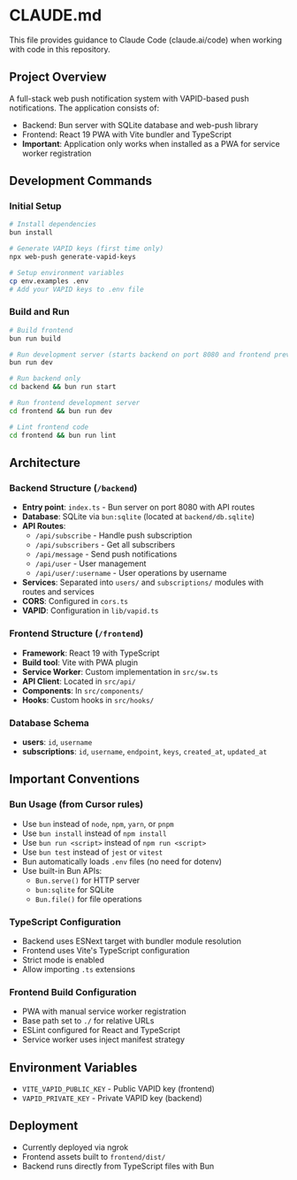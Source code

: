 # CLAUDE.md

This file provides guidance to Claude Code (claude.ai/code) when working with code in this repository.

## Project Overview

A full-stack web push notification system with VAPID-based push notifications. The application consists of:
- Backend: Bun server with SQLite database and web-push library
- Frontend: React 19 PWA with Vite bundler and TypeScript
- **Important**: Application only works when installed as a PWA for service worker registration

## Development Commands

### Initial Setup
```bash
# Install dependencies
bun install

# Generate VAPID keys (first time only)
npx web-push generate-vapid-keys

# Setup environment variables
cp env.examples .env
# Add your VAPID keys to .env file
```

### Build and Run
```bash
# Build frontend
bun run build

# Run development server (starts backend on port 8080 and frontend preview)
bun run dev

# Run backend only
cd backend && bun run start

# Run frontend development server
cd frontend && bun run dev

# Lint frontend code
cd frontend && bun run lint
```

## Architecture

### Backend Structure (`/backend`)
- **Entry point**: `index.ts` - Bun server on port 8080 with API routes
- **Database**: SQLite via `bun:sqlite` (located at `backend/db.sqlite`)
- **API Routes**:
  - `/api/subscribe` - Handle push subscription
  - `/api/subscribers` - Get all subscribers
  - `/api/message` - Send push notifications
  - `/api/user` - User management
  - `/api/user/:username` - User operations by username
- **Services**: Separated into `users/` and `subscriptions/` modules with routes and services
- **CORS**: Configured in `cors.ts`
- **VAPID**: Configuration in `lib/vapid.ts`

### Frontend Structure (`/frontend`)
- **Framework**: React 19 with TypeScript
- **Build tool**: Vite with PWA plugin
- **Service Worker**: Custom implementation in `src/sw.ts`
- **API Client**: Located in `src/api/`
- **Components**: In `src/components/`
- **Hooks**: Custom hooks in `src/hooks/`

### Database Schema
- **users**: `id`, `username`
- **subscriptions**: `id`, `username`, `endpoint`, `keys`, `created_at`, `updated_at`

## Important Conventions

### Bun Usage (from Cursor rules)
- Use `bun` instead of `node`, `npm`, `yarn`, or `pnpm`
- Use `bun install` instead of `npm install`
- Use `bun run <script>` instead of `npm run <script>`
- Use `bun test` instead of `jest` or `vitest`
- Bun automatically loads `.env` files (no need for dotenv)
- Use built-in Bun APIs:
  - `Bun.serve()` for HTTP server
  - `bun:sqlite` for SQLite
  - `Bun.file()` for file operations

### TypeScript Configuration
- Backend uses ESNext target with bundler module resolution
- Frontend uses Vite's TypeScript configuration
- Strict mode is enabled
- Allow importing `.ts` extensions

### Frontend Build Configuration
- PWA with manual service worker registration
- Base path set to `./` for relative URLs
- ESLint configured for React and TypeScript
- Service worker uses inject manifest strategy

## Environment Variables
- `VITE_VAPID_PUBLIC_KEY` - Public VAPID key (frontend)
- `VAPID_PRIVATE_KEY` - Private VAPID key (backend)

## Deployment
- Currently deployed via ngrok
- Frontend assets built to `frontend/dist/`
- Backend runs directly from TypeScript files with Bun